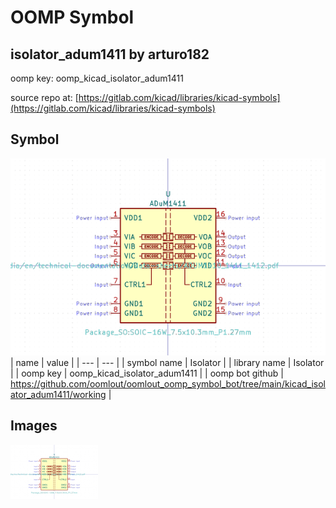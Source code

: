 # OOMP Symbol  
## isolator_adum1411  by arturo182  
  
oomp key: oomp_kicad_isolator_adum1411  
  
source repo at: [https://gitlab.com/kicad/libraries/kicad-symbols](https://gitlab.com/kicad/libraries/kicad-symbols)  
## Symbol  
  
[![working.png](working_600.png)](working.png)  
| name | value | 
| --- | --- | 
| symbol name | Isolator | 
| library name | Isolator | 
| oomp key | oomp_kicad_isolator_adum1411 | 
| oomp bot github | https://github.com/oomlout/oomlout_oomp_symbol_bot/tree/main/kicad_isolator_adum1411/working | 
## Images  
  
[![working.png](working_140.png)](working.png)  
